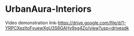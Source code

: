 # UrbanAura-Interiors
Video demonstration link-https://drive.google.com/file/d/1-YRPCXezltoFvuewXgU3S6GAHy9sg4Zo/view?usp=drivesdk
